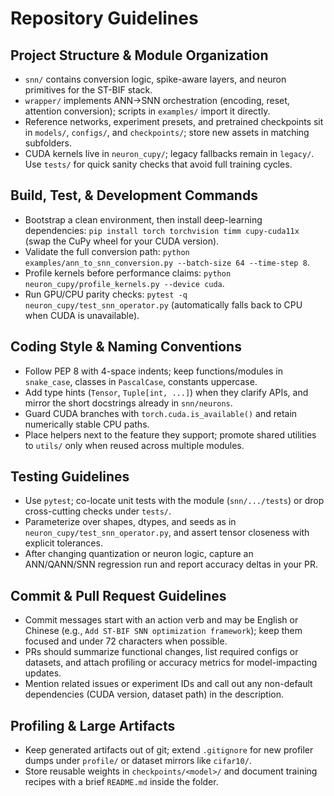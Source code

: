 # Repository Guidelines

## Project Structure & Module Organization
- `snn/` contains conversion logic, spike-aware layers, and neuron primitives for the ST-BIF stack.
- `wrapper/` implements ANN→SNN orchestration (encoding, reset, attention conversion); scripts in `examples/` import it directly.
- Reference networks, experiment presets, and pretrained checkpoints sit in `models/`, `configs/`, and `checkpoints/`; store new assets in matching subfolders.
- CUDA kernels live in `neuron_cupy/`; legacy fallbacks remain in `legacy/`. Use `tests/` for quick sanity checks that avoid full training cycles.

## Build, Test, & Development Commands
- Bootstrap a clean environment, then install deep-learning dependencies: `pip install torch torchvision timm cupy-cuda11x` (swap the CuPy wheel for your CUDA version).
- Validate the full conversion path: `python examples/ann_to_snn_conversion.py --batch-size 64 --time-step 8`.
- Profile kernels before performance claims: `python neuron_cupy/profile_kernels.py --device cuda`.
- Run GPU/CPU parity checks: `pytest -q neuron_cupy/test_snn_operator.py` (automatically falls back to CPU when CUDA is unavailable).

## Coding Style & Naming Conventions
- Follow PEP 8 with 4-space indents; keep functions/modules in `snake_case`, classes in `PascalCase`, constants uppercase.
- Add type hints (`Tensor`, `Tuple[int, ...]`) when they clarify APIs, and mirror the short docstrings already in `snn/neurons`.
- Guard CUDA branches with `torch.cuda.is_available()` and retain numerically stable CPU paths.
- Place helpers next to the feature they support; promote shared utilities to `utils/` only when reused across multiple modules.

## Testing Guidelines
- Use `pytest`; co-locate unit tests with the module (`snn/.../tests`) or drop cross-cutting checks under `tests/`.
- Parameterize over shapes, dtypes, and seeds as in `neuron_cupy/test_snn_operator.py`, and assert tensor closeness with explicit tolerances.
- After changing quantization or neuron logic, capture an ANN/QANN/SNN regression run and report accuracy deltas in your PR.

## Commit & Pull Request Guidelines
- Commit messages start with an action verb and may be English or Chinese (e.g., `Add ST-BIF SNN optimization framework`); keep them focused and under 72 characters when possible.
- PRs should summarize functional changes, list required configs or datasets, and attach profiling or accuracy metrics for model-impacting updates.
- Mention related issues or experiment IDs and call out any non-default dependencies (CUDA version, dataset path) in the description.

## Profiling & Large Artifacts
- Keep generated artifacts out of git; extend `.gitignore` for new profiler dumps under `profile/` or dataset mirrors like `cifar10/`.
- Store reusable weights in `checkpoints/<model>/` and document training recipes with a brief `README.md` inside the folder.
